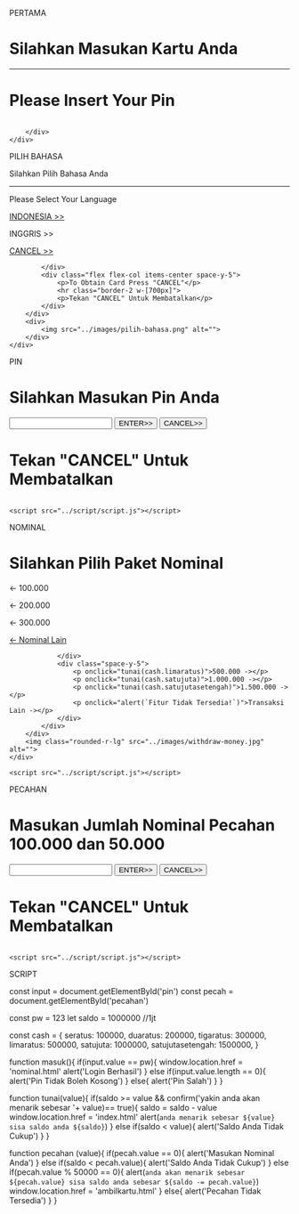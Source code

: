 PERTAMA


<!DOCTYPE html>
<html lang="en">

<head>
    <meta charset="UTF-8">
    <meta http-equiv="X-UA-Compatible" content="IE=edge">
    <meta name="viewport" content="width=device-width, initial-scale=1.0">
    <title>Document</title>
    <script src="https://cdn.tailwindcss.com"></script>
</head>

<body class="bg-blue-900 px-28 py-28">
    <div class=" bg-gray-500 rounded-lg flex">
        <div class="w-8/12 justify-end flex flex-col justify-center items-center text-[32pt] text-white font-mono ">
            <h1>Silahkan Masukan Kartu Anda</h1>
            <hr class="border-2 w-8/12 my-5">
            <h1>Please Insert Your Pin</h1>
        </div>
        <div>
            <a class="" href="bahasa.html"><img src="../images/masukan-kartu.jpg" alt=""></a>

        </div>
    </div>
</body>

</html>



PILIH BAHASA

<!DOCTYPE html>
<html lang="en">

<head>
    <meta charset="UTF-8">
    <meta http-equiv="X-UA-Compatible" content="IE=edge">
    <meta name="viewport" content="width=device-width, initial-scale=1.0">
    <title>Document</title>
    <script src="https://cdn.tailwindcss.com"></script>
</head>

<body class="bg-blue-900 px-28 py-28">
    <div class=" bg-gray-600 rounded-lg flex">
        <div
            class="text-white font-mono w-8/12 flex flex-col justify-center text-center text-4xl my-10 px-10 space-y-10">
            <div class="flex flex-col items-center space-y-5">
                <p>Silahkan Pilih Bahasa Anda</p>
                <hr class="border-2 w-[700px]">
                <p>Please Select Your Language</p>
            </div>
            <div class="text-3xl ml-[550px] space-y-5 cursor-pointer">
                <a href="pin.html">
                    <p>INDONESIA >></p>
                </a>
                <p onclick="alert(`Fitur Ini Tidak Tersedia! - Feature Not Available`)">INGGRIS >></p>
                <a href="index.html">
                    <p class="mt-[20px] text-red-500">CANCEL >></p>
                </a>

            </div>
            <div class="flex flex-col items-center space-y-5">
                <p>To Obtain Card Press "CANCEL"</p>
                <hr class="border-2 w-[700px]">
                <p>Tekan "CANCEL" Untuk Membatalkan</p>
            </div>
        </div>
        <div>
            <img src="../images/pilih-bahasa.png" alt="">
        </div>
    </div>
</body>

</html>




PIN

<!DOCTYPE html>
<html lang="en">

<head>
    <meta charset="UTF-8">
    <meta http-equiv="X-UA-Compatible" content="IE=edge">
    <meta name="viewport" content="width=device-width, initial-scale=1.0">
    <title>Document</title>
    <script src="https://cdn.tailwindcss.com"></script>
</head>

<body class="bg-blue-900 px-28 py-28">
    <div class="bg-gray-600 rounded-lg flex">
        <div class="w-8/12 text-white flex justify-center items-center flex-col gap-[20px] text-[32pt] font-mono">
            <h1>Silahkan Masukan Pin Anda</h1>
            <div>
                <input class="text-black" type="password" id="pin">
                <button onclick="masuk()">ENTER>></button>
                <a href="bahasa.html"><button class="text-red-500">CANCEL>></button></a>
            </div>
            <h1>Tekan "CANCEL" Untuk Membatalkan</h1>
        </div>
        <img class="rounded-r-lg" src="../images/masukan-pin.jpg" alt="">
    </div>

    <script src="../script/script.js"></script>
</body>

</html>


NOMINAL

<!DOCTYPE html>
<html lang="en">

<head>
    <meta charset="UTF-8">
    <meta http-equiv="X-UA-Compatible" content="IE=edge">
    <meta name="viewport" content="width=device-width, initial-scale=1.0">
    <title>Document</title>
    <script src="https://cdn.tailwindcss.com"></script>
</head>

<body class="bg-blue-900 px-28 py-28">
    <div class="bg-gray-600 rounded-lg flex">
        <div class="w-8/12 text-white flex justify-center items-center flex-col text-[23pt] gap-[50px] font-mono">
            <h1 class="space-y-5 text-5xl">Silahkan Pilih Paket Nominal</h1>
            <div class="flex flex-row gap-[100px] cursor-pointer">
                <div class="space-y-5">
                    <p onclick="tunai(cash.seratus)">
                        <- 100.000</p>
                            <p onclick="tunai(cash.duaratus)">
                                <- 200.000</p>
                                    <p onclick="tunai(cash.tigaratus)">
                                        <- 300.000</p>
                                        <a  href="pecahan.html"><p class="mt-[20px]">
                                            <- Nominal Lain</p></a>
                                            
                </div>
                <div class="space-y-5">
                    <p onclick="tunai(cash.limaratus)">500.000 -></p>
                    <p onclick="tunai(cash.satujuta)">1.000.000 -></p>
                    <p onclick="tunai(cash.satujutasetengah)">1.500.000 -></p>
                    <p onclick="alert(`Fitur Tidak Tersedia!`)">Transaksi Lain -></p>
                </div>
            </div>
        </div>
        <img class="rounded-r-lg" src="../images/withdraw-money.jpg" alt="">
    </div>

    <script src="../script/script.js"></script>
</body>

</html>


PECAHAN

<!DOCTYPE html>
<html lang="en">

<head>
    <meta charset="UTF-8">
    <meta http-equiv="X-UA-Compatible" content="IE=edge">
    <meta name="viewport" content="width=device-width, initial-scale=1.0">
    <title>Document</title>
    <script src="https://cdn.tailwindcss.com"></script>
</head>

<body class="bg-blue-900 px-28 py-28">
    <div class="bg-gray-600 rounded-lg flex">
        <div class="w-8/12 text-white flex justify-center items-center flex-col gap-[20px] text-[32pt] font-mono">
            <h1 class="flex text-center">Masukan Jumlah Nominal Pecahan 100.000 dan 50.000</h1>
            <div>
                <input class="text-black" type="text" id="pecahan">
                <button class="text-green-500" onclick="pecahan()">ENTER>></button>
                <a href="nominal.html"><button class="text-red-500">CANCEL>></button></a>
            </div>
            <h1>Tekan "CANCEL" Untuk Membatalkan</h1>
        </div>
        <img class="rounded-r-lg" src="../images/withdraw-money.jpg " alt="">
    </div>

    <script src="../script/script.js"></script>
</body>

</html>



SCRIPT

const input = document.getElementById('pin')
const pecah = document.getElementById('pecahan')

const pw = 123
let saldo = 1000000 //1jt

const cash = {
    seratus: 100000,
     duaratus: 200000,
      tigaratus: 300000,
       limaratus: 500000,
        satujuta: 1000000,
         satujutasetengah: 1500000,
}

function masuk(){
    if(input.value == pw){
        window.location.href = 'nominal.html'
        alert('Login Berhasil')
    } else if(input.value.length == 0){
        alert('Pin Tidak Boleh Kosong')
    } else{
        alert('Pin Salah')
    }
}

function tunai(value){
    if(saldo >= value && confirm('yakin anda akan menarik sebesar '+ value)== true){
        saldo = saldo - value
        window.location.href = 'index.html'
        alert(`anda menarik sebesar ${value} sisa saldo anda ${saldo}`)
    } else if(saldo < value){
        alert('Saldo Anda Tidak Cukup')
    }
}

function pecahan (value){
    if(pecah.value == 0){
        alert('Masukan Nominal Anda')
    } else if(saldo < pecah.value){
        alert('Saldo Anda Tidak Cukup')
    } else if(pecah.value % 50000 == 0){
        alert(`anda akan menarik sebesar ${pecah.value} sisa saldo anda sebesar ${saldo -= pecah.value}`)
        window.location.href = 'ambilkartu.html'
    } else{
        alert('Pecahan Tidak Tersedia')
    }
}



